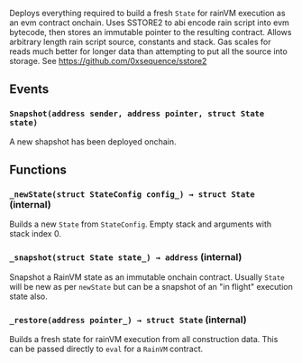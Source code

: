 Deploys everything required to build a fresh `State` for rainVM
execution as an evm contract onchain. Uses SSTORE2 to abi encode rain
script into evm bytecode, then stores an immutable pointer to the resulting
contract. Allows arbitrary length rain script source, constants and stack.
Gas scales for reads much better for longer data than attempting to put
all the source into storage.
See https://github.com/0xsequence/sstore2



## Events
### `Snapshot(address sender, address pointer, struct State state)`

A new shapshot has been deployed onchain.






## Functions
### `_newState(struct StateConfig config_) → struct State` (internal)

Builds a new `State` from `StateConfig`.
Empty stack and arguments with stack index 0.




### `_snapshot(struct State state_) → address` (internal)

Snapshot a RainVM state as an immutable onchain contract.
Usually `State` will be new as per `newState` but can be a snapshot of
an "in flight" execution state also.




### `_restore(address pointer_) → struct State` (internal)

Builds a fresh state for rainVM execution from all construction data.
This can be passed directly to `eval` for a `RainVM` contract.




